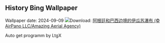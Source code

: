 ## History Bing Wallpaper
Wallpaper date: 2024-09-09
![](https://www.bing.com/th?id=OHR.IguazuRainbow_ZH-CN6524347982_UHD.jpg&w=1000)Download: [阿根廷和巴西边境的伊瓜苏瀑布 (© AirPano LLC/Amazing Aerial Agency)](https://www.bing.com/th?id=OHR.IguazuRainbow_ZH-CN6524347982_UHD.jpg)

Auto get programm by LtgX
